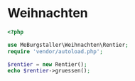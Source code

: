 # Weihnachten

```php
<?php

use MeBurgstaller\Weihnachten\Rentier;
require 'vendor/autoload.php';

$rentier = new Rentier();
echo $rentier->gruessen();
```